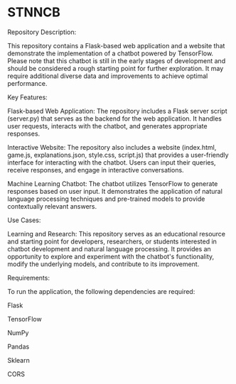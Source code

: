 # STNNCB

Repository Description:

This repository contains a Flask-based web application and a website that demonstrate the implementation of a chatbot powered by TensorFlow. Please note that this chatbot is still in the early stages of development and should be considered a rough starting point for further exploration. It may require additional diverse data and improvements to achieve optimal performance.

Key Features:

Flask-based Web Application: The repository includes a Flask server script (server.py) that serves as the backend for the web application. It handles user requests, interacts with the chatbot, and generates appropriate responses.

Interactive Website: The repository also includes a website (index.html, game.js, explanations.json, style.css, script.js) that provides a user-friendly interface for interacting with the chatbot. Users can input their queries, receive responses, and engage in interactive conversations.

Machine Learning Chatbot: The chatbot utilizes TensorFlow to generate responses based on user input. It demonstrates the application of natural language processing techniques and pre-trained models to provide contextually relevant answers.

Use Cases:

Learning and Research: This repository serves as an educational resource and starting point for developers, researchers, or students interested in chatbot development and natural language processing. It provides an opportunity to explore and experiment with the chatbot's functionality, modify the underlying models, and contribute to its improvement.

Requirements:

To run the application, the following dependencies are required:

Flask

TensorFlow

NumPy

Pandas

Sklearn

CORS


